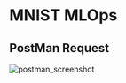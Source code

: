 # MNIST MLOps

## PostMan Request 

![postman_screenshot](https://user-images.githubusercontent.com/71321529/218254170-f6c6825b-3ff1-43f5-a105-e0b790ab4dc0.png)
